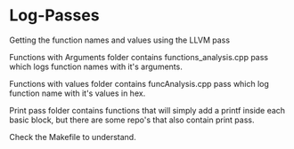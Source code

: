 # Log-Passes
Getting the function names and values using the LLVM pass 


Functions with Arguments folder contains functions_analysis.cpp pass which logs function names with it's arguments.

Functions with values folder contains funcAnalysis.cpp pass which log function name with it's values in hex.

Print pass folder contains functions that will simply add a printf inside each basic block, but there are some repo's that also contain print pass.


Check the Makefile to understand.
